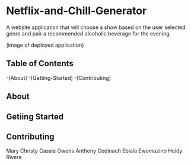 # Netflix-and-Chill-Generator
A website application that will choose a show based on the user selected genre and pair a recommended alcoholic beverage for the evening. 

(image of deployed application)

## Table of Contents
-[About]
-[Getting-Started]
-[Contributing]

## About


## Getiing Started


## Contributing
Mary Christy
Cassie Owens
Anthony Codinach
Ebiala Ewomazino
Heidy Rivera

